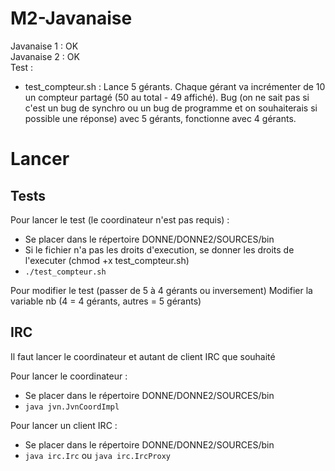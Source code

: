 # M2-Javanaise

Javanaise 1 : OK <br>
Javanaise 2 : OK <br>
Test : 
 - test_compteur.sh : Lance 5 gérants. Chaque gérant va incrémenter de 10 un compteur partagé (50 au total - 49 affiché). Bug (on ne sait pas si c'est un bug de synchro ou un bug de programme et on souhaiterais si possible une réponse) avec 5 gérants, fonctionne avec 4 gérants.

# Lancer
## Tests
Pour lancer le test (le coordinateur n'est pas requis) :
 - Se placer dans le répertoire DONNE/DONNE2/SOURCES/bin
 - Si le fichier n'a pas les droits d'execution, se donner les droits de l'executer (chmod +x test_compteur.sh)
 - ``./test_compteur.sh``

Pour modifier le test (passer de 5 à 4 gérants ou inversement)
Modifier la variable nb (4 = 4 gérants, autres = 5 gérants)

## IRC
Il faut lancer le coordinateur et autant de client IRC que souhaité

Pour lancer le coordinateur :
 - Se placer dans le répertoire DONNE/DONNE2/SOURCES/bin
 - ``java jvn.JvnCoordImpl``

Pour lancer un client IRC :
 - Se placer dans le répertoire DONNE/DONNE2/SOURCES/bin
 - ``java irc.Irc`` ou ``java irc.IrcProxy``
